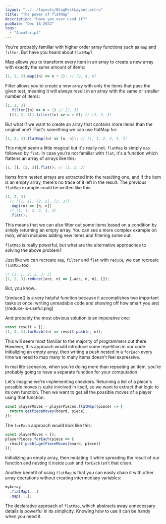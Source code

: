 ```yaml
---
layout: "../../layouts/BlogPostLayout.astro"
title: "The power of flatMap"
description: "Have you ever used it?"
pubDate: "Dec 16 2022"
tags:
  - "JavaScript"
---
```


You're probably familiar with higher order array functions such as `map` and `filter`. But have you heard about `flatMap`?

Map allows you to transform every item in an array to create a new array with exactly the same amount of items:

```js
[1, 2, 3].map((n) => n * 2); // [2, 4, 6]
```

Filter allows you to create a new array with only the items that pass the given test, meaning it will always result in an array with the same or smaller number of items:

```js
[1, 2, 3]
  .filter((n) => n > 1) // [2, 3]
  [(1, 2, 3)].filter((n) => n > 0); // [1, 2, 3]
```

But what if we want to create an array that contains more items than the original one? That's something we can use flatMap for:

```js
[1, 2, 3].flatMap((n) => [n, n]); // [1, 1, 2, 2, 3, 3]
```

This might seem a little magical but it's really not. `flatMap` is simply `map` followed by `flat`. In case you're not familiar with `flat`, it's a function which flattens an array of arrays like this:

```js
[1, [], [2, 3]].flat(); // [1, 2, 3]
```

Items from nested arrays are extracted into the resulting one, and if the item is an empty array, there's no trace of it left in the result. The previous `flatMap` example could be written like this:

```js
[1, 2, 3]
  // [[1, 1], [2, 2], [3, 3]]
  .map((n) => [n, n])
  // [1, 1, 2, 2, 3, 3]
  .flat();
```

This means that we can also filter out some items based on a condition by simply returning an empty array. You can see a more complex example on mdn, which includes adding new items and filtering some out.

`flatMap` is really powerful, but what are the alternative approaches to solving the above problem?

Just like we can recreate `map`, `filter` and `flat` with `reduce`, we can recreate `flatMap` too:

```js
// [1, 1, 2, 2, 3, 3]
[1, 2, 3].reduce((acc, n) => […acc, n, n], []);
```

But, you know…

!(reduce() is a very helpful function because it accomplishes two important tasks at once: writing unreadable code and showing off how smart you are)[/reduce-is-useful.png]

And probably the most obvious solution is an imperative one:

```js
const result = [];
[1, 2, 3].forEach((n) => result.push(n, n));
```

This will seem most familiar to the majority of programmers out there. However, this approach would introduce some repetition in our code. Initializing an empty array, then writing a push nested in a `forEach` every time we need to map many to many items doesn't feel expressive.

In real life scenarios, when you're doing more than repeating an item, you're probably going to have a separate function for your computation.

Let's imagine we're implementing checkers. Returning a list of a piece's possible moves is quite involved in itself, so we want to extract that logic to its own function. Then we want to get all the possible moves of a player using that function:

```js
const playerMoves = playerPieces.flatMap((piece) => {
  return getPieceMoves(board, piece);
});
```

The `forEach` approach would look like this:

```js
const playerMoves = [];
playerPieces.forEach(piece => {
  result.push(…getPieceMoves(board, piece))
});
```

Initializing an empty array, then mutating it while spreading the result of our function and nesting it inside `push` and `forEach` isn't that clean.

Another benefit of using `flatMap` is that you can easily chain it with other array operations without creating intermediary variables:

```js
myArray
  .flatMap(...)
  .map(...);
```

The declarative approach of `flatMap`, wihich abstracts away unnecessary details is powerful in its simplicity. Knowing how to use it can be handy when you need it.
